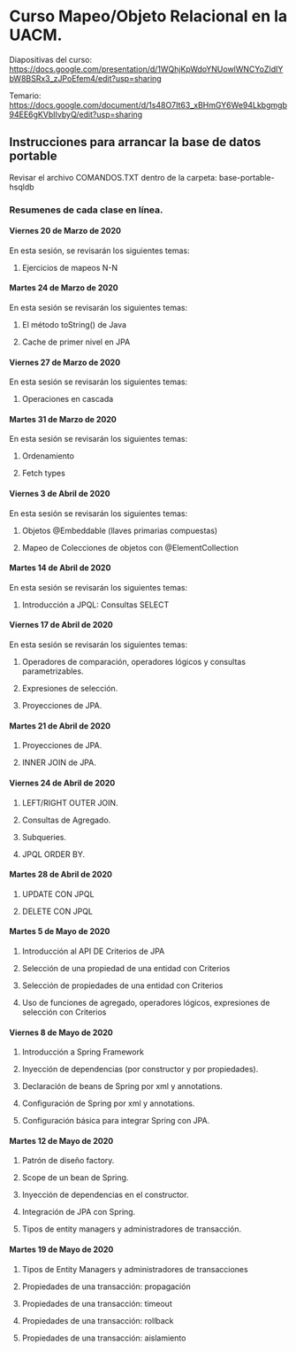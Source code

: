 # Curso Mapeo/Objeto Relacional en la UACM.

Diapositivas del curso: 
https://docs.google.com/presentation/d/1WQhjKpWdoYNUowlWNCYoZIdIYbW8BSRx3_zJPoEfem4/edit?usp=sharing

Temario: 
https://docs.google.com/document/d/1s48O7It63_xBHmGY6We94Lkbgmgb94EE6gKVbIIvbyQ/edit?usp=sharing

## Instrucciones para arrancar la base de datos portable
Revisar el archivo COMANDOS.TXT dentro de la carpeta: base-portable-hsqldb

### Resumenes de cada clase en línea.

#### Viernes 20 de Marzo de 2020

En esta sesión, se revisarán los siguientes temas:

1. Ejercicios de mapeos N-N

#### Martes 24 de  Marzo de 2020

En esta sesión se revisarán los siguientes temas:

1. El método toString() de Java

2. Cache de primer nivel en JPA


#### Viernes 27 de  Marzo de 2020

En esta sesión se revisarán los siguientes temas:

1. Operaciones en cascada


#### Martes 31 de Marzo de 2020

En esta sesión se revisarán los siguientes temas:

1. Ordenamiento

2. Fetch types

#### Viernes 3 de Abril de 2020

En esta sesión se revisarán los siguientes temas:

1. Objetos @Embeddable (llaves primarias compuestas)

2. Mapeo de Colecciones de objetos con @ElementCollection

#### Martes 14 de Abril de 2020

En esta sesión se revisarán los siguientes temas:

1. Introducción a JPQL: Consultas SELECT

#### Viernes 17 de Abril de 2020

En esta sesión se revisarán los siguientes temas:

1. Operadores de comparación, operadores lógicos y consultas parametrizables.

2. Expresiones de selección.

3. Proyecciones de JPA.

#### Martes 21 de Abril de 2020

1. Proyecciones de JPA.

2. INNER JOIN de JPA.


#### Viernes 24 de Abril de 2020

1. LEFT/RIGHT OUTER JOIN.

2. Consultas de Agregado.

3. Subqueries.

4. JPQL ORDER BY.


#### Martes 28 de Abril de 2020

1. UPDATE CON JPQL

2. DELETE CON JPQL


#### Martes 5 de Mayo de 2020

1. Introducción al API DE Criterios de JPA

2. Selección de una propiedad de una entidad con Criterios 

3. Selección de propiedades de una entidad con Criterios 

4. Uso de funciones de agregado, operadores lógicos, expresiones de selección con
   Criterios


#### Viernes 8 de Mayo de 2020

 1. Introducción a Spring Framework

 2. Inyección de dependencias (por constructor y por propiedades).

 3. Declaración de beans de Spring por xml y annotations.

 4. Configuración de Spring por xml y annotations.

 5. Configuración básica para integrar Spring con JPA.


#### Martes 12 de Mayo de 2020

 1. Patrón de diseño factory.

 2. Scope de un bean de Spring.

 3. Inyección de dependencias en el constructor.

 4. Integración de JPA con Spring.

 5. Tipos de entity managers y administradores de transacción.


#### Martes 19 de Mayo de 2020

 1. Tipos de Entity Managers y administradores de transacciones

 2. Propiedades de una transacción: propagación
 
 3. Propiedades de una transacción: timeout

 4. Propiedades de una transacción: rollback

 5. Propiedades de una transacción: aislamiento